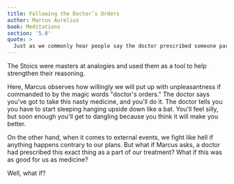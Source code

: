```yaml
---
title: Following the Doctor’s Orders
author: Marcus Aurelius
book: Meditations
section: '5.8'
quote: >
  Just as we commonly hear people say the doctor prescribed someone particular riding exercises, or ice baths, or walking without shoes, we should in the same way say that nature prescribed someone to be diseased, or disabled, or to suffer any kind of impairment. In the case of the doctor, prescribed means something ordered to help aid someone's healing. But in the case of nature, it means that what happens to each of us is ordered to help aid our destiny.
---
```


The Stoics were masters at analogies and used them as a tool to help strengthen their reasoning.

Here, Marcus observes how willingly we will put up with unpleasantness if commanded to by the magic words "doctor's orders." The doctor says you've got to take this nasty medicine, and you'll do it. The doctor tells you you have to start sleeping hanging upside down like a bat. You'll feel silly, but soon enough you'll get to dangling because you think it will make you better.

On the other hand, when it comes to external events, we fight like hell if anything happens contrary to our plans. But what if Marcus asks, a doctor had prescribed this exact thing as a part of our treatment? What if this was as good for us as medicine?

Well, what if?
